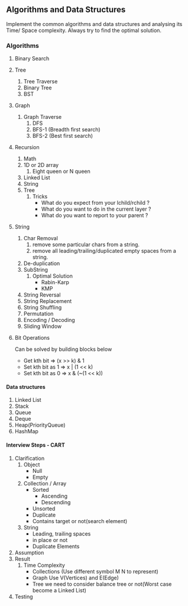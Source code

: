 ## Algorithms and Data Structures
Implement the common algorithms and data structures and analysing its Time/ Space complexity. Always try to find the optimal solution.

### Algorithms
1. Binary Search

1. Tree
    1. Tree Traverse
    1. Binary Tree
    1. BST
1. Graph    
    1. Graph Traverse
        1. DFS
        1. BFS-1 (Breadth first search)
        1. BFS-2 (Best first search)
1. Recursion
    1. Math
    1. 1D or 2D array
        1. Eight queen or N queen
    1. Linked List
    1. String
    1. Tree
        1. Tricks
            * What do you expect from your lchild/rchild ?
            * What do you want to do in the current layer ?
            * What do you want to report to your parent ?
1. String
    1. Char Removal
        1. remove some particular chars from a string.
        1. remove all​ leading/trailing/duplicated​ empty spaces from a string.
    1. De-duplication
    1. SubString
        1. Optimal Solution
            * Rabin-Karp
            * KMP
    1. String Reversal
    1. String Replacement
    1. String Shuffling
    1. Permutation
    1. Encoding / Decoding
    1. Sliding Window
1. Bit Operations

    Can be solved by building blocks below

    * Get kth bit   =>   (x >> k) & 1
    * Set kth bit as 1  =>  x | (1 << k)
    * Set kth bit as 0  =>  x & (~(1 << k))
    

#### Data structures
1. Linked List
1. Stack
1. Queue
1. Deque
1. Heap(PriorityQueue)
1. HashMap

#### Interview Steps - CART
1. Clarification
    1. Object
        * Null
        * Empty
    1. Collection / Array
        * Sorted
            * Ascending
            * Descending
        * Unsorted
        * Duplicate
        * Contains target or not(search element)
    1. String
        * Leading, trailing spaces
        * in place or not
        * Duplicate Elements
1. Assumption
1. Result
    1. Time Complexity
        * Collections (Use different symbol M N to  represent)
        * Graph Use V(Vertices) and E(Edge)
        * Tree we need to consider balance tree or not(Worst case become a Linked List)
1. Testing

